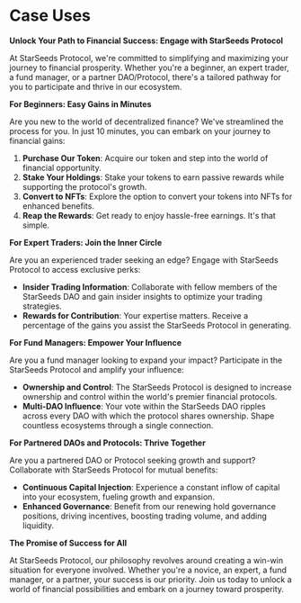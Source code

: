 # Case Uses

**Unlock Your Path to Financial Success: Engage with StarSeeds Protocol**

At StarSeeds Protocol, we're committed to simplifying and maximizing your journey to financial prosperity. Whether you're a beginner, an expert trader, a fund manager, or a partner DAO/Protocol, there's a tailored pathway for you to participate and thrive in our ecosystem.

**For Beginners: Easy Gains in Minutes**

Are you new to the world of decentralized finance? We've streamlined the process for you. In just 10 minutes, you can embark on your journey to financial gains:

1. **Purchase Our Token**: Acquire our token and step into the world of financial opportunity.
2. **Stake Your Holdings**: Stake your tokens to earn passive rewards while supporting the protocol's growth.
3. **Convert to NFTs**: Explore the option to convert your tokens into NFTs for enhanced benefits.
4. **Reap the Rewards**: Get ready to enjoy hassle-free earnings. It's that simple.

**For Expert Traders: Join the Inner Circle**

Are you an experienced trader seeking an edge? Engage with StarSeeds Protocol to access exclusive perks:

* **Insider Trading Information**: Collaborate with fellow members of the StarSeeds DAO and gain insider insights to optimize your trading strategies.
* **Rewards for Contribution**: Your expertise matters. Receive a percentage of the gains you assist the StarSeeds Protocol in generating.

**For Fund Managers: Empower Your Influence**

Are you a fund manager looking to expand your impact? Participate in the StarSeeds Protocol and amplify your influence:

* **Ownership and Control**: The StarSeeds Protocol is designed to increase ownership and control within the world's premier financial protocols.
* **Multi-DAO Influence**: Your vote within the StarSeeds DAO ripples across every DAO with which the protocol shares ownership. Shape countless ecosystems through a single connection.

**For Partnered DAOs and Protocols: Thrive Together**

Are you a partnered DAO or Protocol seeking growth and support? Collaborate with StarSeeds Protocol for mutual benefits:

* **Continuous Capital Injection**: Experience a constant inflow of capital into your ecosystem, fueling growth and expansion.
* **Enhanced Governance**: Benefit from our renewing hold governance positions, driving incentives, boosting trading volume, and adding liquidity.

**The Promise of Success for All**

At StarSeeds Protocol, our philosophy revolves around creating a win-win situation for everyone involved. Whether you're a novice, an expert, a fund manager, or a partner, your success is our priority. Join us today to unlock a world of financial possibilities and embark on a journey toward prosperity.
